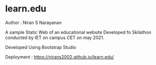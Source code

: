 # learn.edu

Author : Niran S Narayanan

A sample Static Web  of an educational website
Developed fo Skilathon conducted by IET on campus CET on may 2021.

Developed Using Bootstrap Studio

Deployment : https://nirans2002.github.io/learn.edu/
